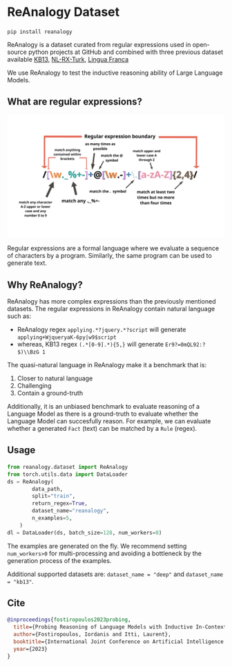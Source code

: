 # ReAnalogy Dataset

`pip install reanalogy`

ReAnalogy is a dataset curated from regular expressions used in open-source python projects at GitHub and combined with three previous dataset available [KB13](http://people.csail.mit.edu/nkushman/papers/naacl2013.pdf), [NL-RX-Turk](https://arxiv.org/abs/1608.03000), [Lingua Franca](https://arxiv.org/abs/2105.04397)

We use ReAnalogy to test the inductive reasoning ability of Large Language Models.


## What are regular expressions?
![hero](assets/hero.webp)

Regular expressions are a formal language where we evaluate a sequence of characters by a program. Similarly, the same program can be used to generate text.

## Why ReAnalogy?

ReAnalogy has more complex expressions than the previously mentioned datasets.  The regular expressions in ReAnalogy contain natural language such as:
 * ReAnalogy regex `applying.*?jquery.*?script` will generate `applying+WjqueryaK-6py|w9$script`
 * whereas, KB13 regex `(.*[0-9].*){5,}` will generate `Er9?=0mQL92:?$)\\BzG 1`

The quasi-natural language in ReAnalogy make it a benchmark that is:

1. Closer to natural language
2. Challenging
3. Contain a ground-truth

Additionally, it is an unbiased benchmark to evaluate reasoning of a Language Model as there is a ground-truth to evaluate whether the Language Model can succesfully reason. For example, we can evaluate whether a generated `Fact` (text) can be matched by a `Rule` (regex).

## Usage

```python
from reanalogy.dataset import ReAnalogy
from torch.utils.data import DataLoader
ds = ReAnalogy(
        data_path,
        split="train",
        return_regex=True,
        dataset_name="reanalogy",
        n_examples=5,
    )
dl = DataLoader(ds, batch_size=128, num_workers=0)
```

The examples are generated on the fly. We recommend setting `num_workers>0` for multi-processing and avoiding a bottleneck by the generation process of the examples.

Additional supported datasets are:
`dataset_name = "deep"` and `dataset_name = "kb13"`.


## Cite

```bibtex
@inproceedings{fostiropoulos2023probing,
  title={Probing Reasoning of Language Models with Inductive In-Context Learning},
  author={Fostiropoulos, Iordanis and Itti, Laurent},
  booktitle={International Joint Conference on Artificial Intelligence 2023 Workshop on Knowledge-Based Compositional Generalization},
  year={2023}
}
```

